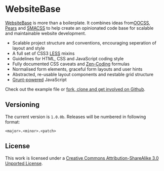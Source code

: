 # WebsiteBase

[WebsiteBase](http://i-like-robots.github.com/WebsiteBase) is more than a boilerplate. It combines ideas from[OOCSS](http://oocss.org/), [Pears](http://pea.rs/) and [SMACSS](http://smacss.com) to help create an opinionated code base for scalable and maintainable website development.

* Scalable project structure and conventions, encouraging seperation of layout and style
* A full set of CSS3 [LESS](http://lesscss.org/) mixins
* Guidelines for HTML, CSS and JavaScript coding style
* Fully documented CSS caveats and [Zen-Coding](http://code.google.com/p/zen-coding/) formulas
* Normalised form elements, graceful form layouts and user hints
* Abstracted, re-usable layout components and nestable grid structure
* [Grunt-powered](http://gruntjs.com/) JavaScript

Check out the example file or [fork, clone and get involved on Github](http://github.com/i-like-robots/WebsiteBase).

## Versioning

The current version is `1.0.0b`. Releases will be numbered in following format:

`<major>.<minor>.<patch>`

## License

This work is licensed under a [Creative Commons Attribution-ShareAlike 3.0 Unported License](http://creativecommons.org/licenses/by-sa/3.0/).